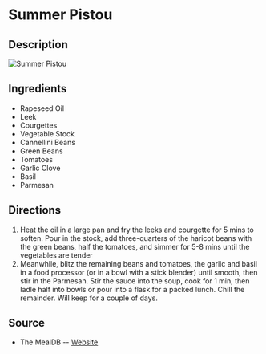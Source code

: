 # Summer Pistou

## Description
![Summer Pistou](https://www.themealdb.com/images/media/meals/rqtxvr1511792990.jpg "Summer Pistou")

## Ingredients
- Rapeseed Oil
- Leek
- Courgettes
- Vegetable Stock
- Cannellini Beans
- Green Beans
- Tomatoes
- Garlic Clove
- Basil
- Parmesan

## Directions
1. Heat the oil in a large pan and fry the leeks and courgette for 5 mins to soften. Pour in the stock, add three-quarters of the haricot beans with the green beans, half the tomatoes, and simmer for 5-8 mins until the vegetables are tender
2. Meanwhile, blitz the remaining beans and tomatoes, the garlic and basil in a food processor (or in a bowl with a stick blender) until smooth, then stir in the Parmesan. Stir the sauce into the soup, cook for 1 min, then ladle half into bowls or pour into a flask for a packed lunch. Chill the remainder. Will keep for a couple of days.

## Source

- The MealDB -- [Website](https://themealdb.com/)
